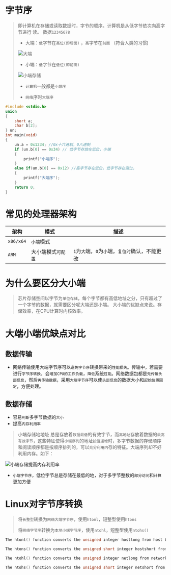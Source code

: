 # 字节序

> 即计算机在存储或读取数据时，字节的顺序。计算机是从低字节依次向高字节进行 读。 数据`12345678`
>
> * 大端：`低`字节在`高位(即后面)` ，`高`字节在`前面` （符合人类的习惯)
>
> ![大端](https://img-blog.csdnimg.cn/20210429171813889.png)
>
> * 小端：`低`字节在`低位(即前面)`
>
> ![小端存储](https://img-blog.csdnimg.cn/20210429172017425.png)
>
> * `计算机`一般都是`小端序`
>
> * `网络`序时`大端序`

```c
#include <stdio.h>
union 
{
	short a;
	char b[2];
} un;
int main(void)
{
	un.a = 0x1234; //0x十六进制，0八进制
	if (un.b[0] == 0x34) // 低字节存放在低位，小端
	{
		printf("小端序");
	}
	else if(un.b[0] == 0x12) //高字节存在低位，低字节存在高位，
	{
		printf("大端序");
	}
	return 0;
}
```



# 常见的处理器架构
| 架构 | 模式| 描述 |
|--------|-----| ------|
|`x86/x64`|`小端`模式 | |
|`ARM`|大小端模式``可配置`` | `1`为`大`端，`0`为`小`端，`复位时`确认，不能更改 |

# 为什么要区分大小端

> 芯片存储空间以字节为`单位存储`，每个字节都有高低地址之分，只有超过了一个字节的数据，就需要区分呢大端还是小端。
> 大小端的优缺点来说。存储效率，在CPU计算时内核效率。

# 大端小端优缺点对比

## 数据传输

* 网络传输使用大端字节序可以`避免字节序`转换带来的`性能损失`。传输中，若需要进行`字节序转换`，会`增加CPU的工作负载`，`降低`系统`性能`。网络数据包都是`先传输头部信息`，然后`再传输数据`，采用`大端字节序`可以使`头部信息`的数据大小和`起始位置固定`，方便处理。
## 数据存储

* 容易`判断`多字节数据的`大小`
* 提高`内存利用率 `
> 小端存储地地址 总是存放着`数据最低`的有效字节，而`高地址`存放着数据的`最高有效字节`，这些特征使得`小端序列`的地址`按值递增`时，多字节数据的存储顺序和阅读顺序都是按顺序排列的，可以`充分利用内`存的特征。大端序列却不好 利用内存。如下：

![小端存储提高内存利用率](https://img-blog.csdnimg.cn/20200313201318115.png "小端存储对内存利用率的提升")

* `小端字节序`，低位字节总是存储在最低的地，对于多字节整数的`部分访问`和`计算`更加方便

# Linux对字节序转换

> 将`长整型`转换为`网络大端字节序`，使用`htonl`，短整型使用`htons`
>
> 将`网络字节序`转换为`本地小端字节序`，使用`ntohl`，短整型使用`ntohs()`

```cpp
The htonl() function converts the unsigned integer hostlong from host byte order to network byte order.

The htons() function converts the unsigned short integer hostshort from host byte order to network byte order.

The ntohl() function converts the unsigned integer netlong from network byte order to host byte order.

The ntohs() function converts the unsigned short integer netshort from network byte order to host byte order.
```

